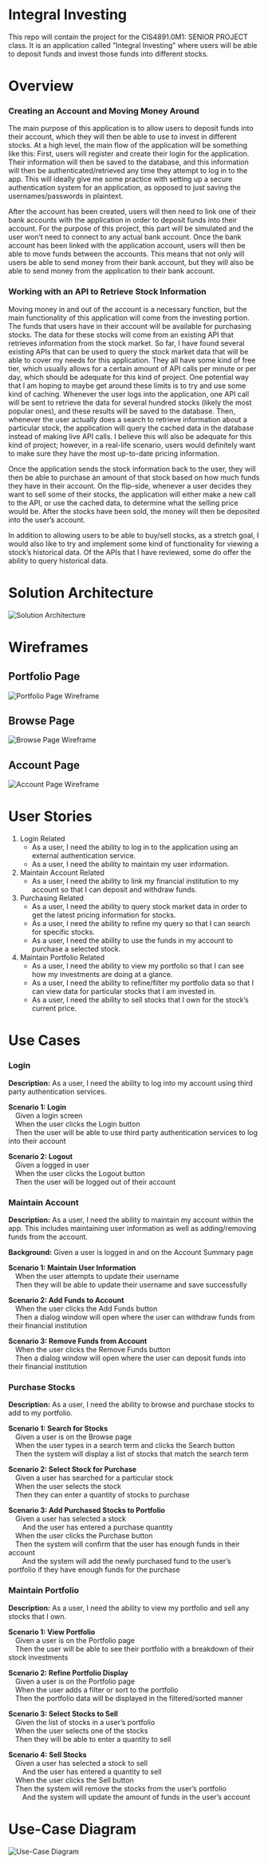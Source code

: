 # Integral Investing
This repo will contain the project for the CIS4891.0M1: SENIOR PROJECT class. It is an application called "Integral Investing" where users will be able to deposit funds and invest those funds into different stocks.

# Overview
### Creating an Account and Moving Money Around
	
The main purpose of this application is to allow users to deposit funds into their account, which they will then be able to use to invest in different stocks. At a high level, the main flow of the application will be something like this: First, users will register and create their login for the application. Their information will then be saved to the database, and this information will then be authenticated/retrieved any time they attempt to log in to the app. This will ideally give me some practice with setting up a secure authentication system for an application, as opposed to just saving the usernames/passwords in plaintext.
 
After the account has been created, users will then need to link one of their bank accounts with the application in order to deposit funds into their account. For the purpose of this project, this part will be simulated and the user won’t need to connect to any actual bank account. Once the bank account has been linked with the application account, users will then be able to move funds between the accounts. This means that not only will users be able to send money from their bank account, but they will also be able to send money from the application to their bank account.

### Working with an API to Retrieve Stock Information
	
Moving money in and out of the account is a necessary function, but the main functionality of this application will come from the investing portion. The funds that users have in their account will be available for purchasing stocks. The data for these stocks will come from an existing API that retrieves information from the stock market. So far, I have found several existing APIs that can be used to query the stock market data that will be able to cover my needs for this application. They all have some kind of free tier, which usually allows for a certain amount of API calls per minute or per day, which should be adequate for this kind of project. One potential way that I am hoping to maybe get around these limits is to try and use some kind of caching. Whenever the user logs into the application, one API call will be sent to retrieve the data for several hundred stocks (likely the most popular ones), and these results will be saved to the database. Then, whenever the user actually does a search to retrieve information about a particular stock, the application will query the cached data in the database instead of making live API calls. I believe this will also be adequate for this kind of project; however, in a real-life scenario, users would definitely want to make sure they have the most up-to-date pricing information.
	
Once the application sends the stock information back to the user, they will then be able to purchase an amount of that stock based on how much funds they have in their account. On the flip-side, whenever a user decides they want to sell some of their stocks, the application will either make a new call to the API, or use the cached data, to determine what the selling price would be. After the stocks have been sold, the money will then be deposited into the user’s account.
	
In addition to allowing users to be able to buy/sell stocks, as a stretch goal, I would also like to try and implement some kind of functionality for viewing a stock’s historical data. Of the APIs that I have reviewed, some do offer the ability to query historical data.

# Solution Architecture
![Solution Architecture](https://github.com/tommyv7806/integralinvesting/assets/67933601/d4f2f1fb-af1a-4abd-83ff-d39008410ea7)

# Wireframes
## Portfolio Page
![Portfolio Page Wireframe](https://github.com/tommyv7806/integralinvesting/assets/67933601/90145fd7-4727-4536-b4ea-42392fa8602c)

## Browse Page
![Browse Page Wireframe](https://github.com/tommyv7806/integralinvesting/assets/67933601/aa4eeff3-425f-4da3-9c78-dc849054a4c5)

## Account Page
![Account Page Wireframe](https://github.com/tommyv7806/integralinvesting/assets/67933601/d612ddc0-e8d8-4c1d-ab47-55abae70aca0)

# User Stories
1. Login Related
   - As a user, I need the ability to log in to the application using an external authentication service. 
   - As a user, I need the ability to maintain my user information.
2. Maintain Account Related
   - As a user, I need the ability to link my financial institution to my account so that I can deposit and withdraw funds.
3. Purchasing Related
   - As a user, I need the ability to query stock market data in order to get the latest pricing information for stocks. 
   - As a user, I need the ability to refine my query so that I can search for specific stocks.
   - As a user, I need the ability to use the funds in my account to purchase a selected stock.
4. Maintain Portfolio Related
   - As a user, I need the ability to view my portfolio so that I can see how my investments are doing at a glance.
   - As a user, I need the ability to refine/filter my portfolio data so that I can view data for particular stocks that I am invested in.
   - As a user, I need the ability to sell stocks that I own for the stock’s current price.

# Use Cases
### Login
**Description:** As a user, I need the ability to log into my account using third party authentication services.

**Scenario 1: Login**
</br>&emsp;Given a login screen
</br>&emsp;When the user clicks the Login button
</br>&emsp;Then the user will be able to use third party authentication services to log into their account

**Scenario 2: Logout**
</br>&emsp;Given a logged in user
</br>&emsp;When the user clicks the Logout button
</br>&emsp;Then the user will be logged out of their account

### Maintain Account
**Description:** As a user, I need the ability to maintain my account within the app. This includes maintaining user information as well as adding/removing funds from the account.

**Background:** Given a user is logged in and on the Account Summary page

**Scenario 1: Maintain User Information**
</br>&emsp;When the user attempts to update their username
</br>&emsp;Then they will be able to update their username and save successfully

**Scenario 2: Add Funds to Account**
</br>&emsp;When the user clicks the Add Funds button
</br>&emsp;Then a dialog window will open where the user can withdraw funds from their financial institution

**Scenario 3: Remove Funds from Account**
</br>&emsp;When the user clicks the Remove Funds button
</br>&emsp;Then a dialog window will open where the user can deposit funds into their financial institution

### Purchase Stocks
**Description:** As a user, I need the ability to browse and purchase stocks to add to my portfolio.

**Scenario 1: Search for Stocks**
</br>&emsp;Given a user is on the Browse page
</br>&emsp;When the user types in a search term and clicks the Search button
</br>&emsp;Then the system will display a list of stocks that match the search term

**Scenario 2: Select Stock for Purchase**
</br>&emsp;Given a user has searched for a particular stock
</br>&emsp;When the user selects the stock
</br>&emsp;Then they can enter a quantity of stocks to purchase

**Scenario 3: Add Purchased Stocks to Portfolio**
</br>&emsp;Given a user has selected a stock 
</br>&emsp;&emsp;And the user has entered a purchase quantity
</br>&emsp;When the user clicks the Purchase button
</br>&emsp;Then the system will confirm that the user has enough funds in their account
</br>&emsp;&emsp;And the system will add the newly purchased fund to the user’s portfolio if they have enough funds for the purchase

### Maintain Portfolio
**Description:** As a user, I need the ability to view my portfolio and sell any stocks that I own.

**Scenario 1: View Portfolio**
</br>&emsp;Given a user is on the Portfolio page
</br>&emsp;Then the user will be able to see their portfolio with a breakdown of their stock investments

**Scenario 2: Refine Portfolio Display**
</br>&emsp;Given a user is on the Portfolio page
</br>&emsp;When the user adds a filter or sort to the portfolio
</br>&emsp;Then the portfolio data will be displayed in the filtered/sorted manner

**Scenario 3: Select Stocks to Sell**
</br>&emsp;Given the list of stocks in a user’s portfolio
</br>&emsp;When the user selects one of the stocks
</br>&emsp;Then they will be able to enter a quantity to sell

**Scenario 4: Sell Stocks**
</br>&emsp;Given a user has selected a stock to sell
</br>&emsp;&emsp;And the user has entered a quantity to sell
</br>&emsp;When the user clicks the Sell button
</br>&emsp;Then the system will remove the stocks from the user’s portfolio
</br>&emsp;&emsp;And the system will update the amount of funds in the user’s account

# Use-Case Diagram
![Use-Case Diagram](https://github.com/tommyv7806/integralinvesting/assets/67933601/a6ccc2c9-dc22-4cc0-b58d-308955aeffe3)


